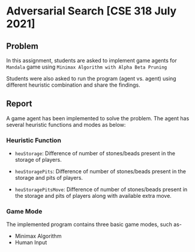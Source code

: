 # Adversarial Search [CSE 318 July 2021]

## Problem
In this assignment, students are asked to implement game agents for `Mandala` game using `Minimax Algorithm with Alpha Beta Pruning`

Students were also asked to run the program (agent vs. agent) using different heuristic combination and share the findings.

## Report
A game agent has been implemented to solve the problem. The agent has several heuristic functions and modes as below:

### Heuristic Function
- `heuStorage`: Difference of number of stones/beads present in the storage of players.

- `heuStoragePits`: Difference of number of stones/beads present in the storage and pits of players.

- `heuStoragePitsMove`: Difference of number of stones/beads present in the storage and pits of players along with available extra move.

### Game Mode
The implemented program contains three basic game modes, such as-
- Minimax Algorithm
- Human Input
